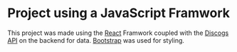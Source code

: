 # Project using a JavaScript Framwork

This project was made using the [React](https://reactjs.org/) Framwork coupled with the [Discogs API](https://www.discogs.com/developers) on the backend for data. [Bootstrap](https://getbootstrap.com/) was used for styling. 

